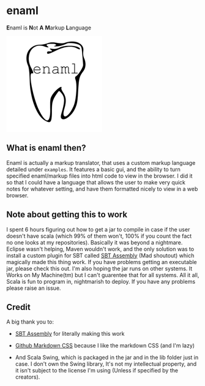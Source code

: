 # enaml
**E**naml is **N**ot **A** **M**arkup **L**anguage

<img align="center" src="https://github.com/surrsurus/enaml/blob/master/media/logo.png" alt="enaml" width=250>


## What is enaml then?

Enaml is actually a markup translator, that uses a custom markup language detailed under `examples`. It features a basic gui, and the ability to turn specified enaml/markup files into html code to view in the browser. I did it so that I could have a language that allows the user to make very quick notes for whatever setting, and have them formatted nicely to view in a web browser.

## Note about getting this to work

I spent 6 hours figuring out how to get a jar to compile in case if the user doesn't have scala (which 99% of them won't, 100% if you count the fact no one looks at my repositories). Basically it was beyond a nightmare. Eclipse wasn't helping, Maven wouldn't work, and the only solution was to install a custom plugin for SBT called [SBT Assembly](https://github.com/sbt/sbt-assembly) (Mad shoutout) which magically made this thing work. If you have problems getting an executable jar, please check this out. I'm also hoping the jar runs on other systems. It Works on My Machine(tm) but I can't guarentee that for all systems. All it all, Scala is fun to program in, nightmarish to deploy. If you have any problems please raise an issue.

## Credit

A big thank you to:

  * [SBT Assembly](https://github.com/sbt/sbt-assembly) for literally making this work

  * [Github Markdown CSS](https://github.com/sindresorhus/github-markdown-css) because I like the markdown CSS (and I'm lazy)

  * And Scala Swing, which is packaged in the jar and in the lib folder just in case. I don't own the Swing library, It's not my intellectual property, and it isn't subject to the license I'm using (Unless if specified by the creators).

